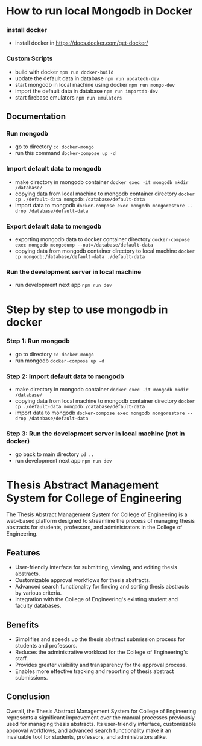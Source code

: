# How to run local Mongodb in Docker

### install docker

- install docker in https://docs.docker.com/get-docker/

### Custom Scripts

- build with docker `npm run docker-build`
- update the default data in database `npm run updatedb-dev`
- start mongodb in local machine using docker `npm run mongo-dev`
- import the default data in database `npm run importdb-dev`
- start firebase emulators `npm run emulators`

## Documentation

### Run mongodb

- go to directory `cd docker-mongo`
- run this command `docker-compose up -d`

### Import default data to mongodb

- make directory in mongodb container `docker exec -it mongodb mkdir /database/`
- copying data from local machine to mongodb container directory `docker cp ./default-data mongodb:/database/default-data`
- import data to mongodb `docker-compose exec mongodb mongorestore --drop /database/default-data`

### Export default data to mongodb

- exporting mongodb data to docker container directory `docker-compose exec mongodb mongodump --out=/database/default-data`
- copying data from mongodb container directory to local machine `docker cp mongodb:/database/default-data ./default-data`

### Run the development server in local machine

- run development next app `npm run dev`

# Step by step to use mongodb in docker

### Step 1: Run mongodb

- go to directory `cd docker-mongo`
- run mongodb `docker-compose up -d`

### Step 2: Import default data to mongodb

- make directory in mongodb container `docker exec -it mongodb mkdir /database/`
- copying data from local machine to mongodb container directory `docker cp ./default-data mongodb:/database/default-data`
- import data to mongodb `docker-compose exec mongodb mongorestore --drop /database/default-data`

### Step 3: Run the development server in local machine (not in docker)

- go back to main directory `cd ..`
- run development next app `npm run dev`

# Thesis Abstract Management System for College of Engineering

The Thesis Abstract Management System for College of Engineering is a web-based platform designed to streamline the process of managing thesis abstracts for students, professors, and administrators in the College of Engineering.

## Features

- User-friendly interface for submitting, viewing, and editing thesis abstracts.
- Customizable approval workflows for thesis abstracts.
- Advanced search functionality for finding and sorting thesis abstracts by various criteria.
- Integration with the College of Engineering's existing student and faculty databases.

## Benefits

- Simplifies and speeds up the thesis abstract submission process for students and professors.
- Reduces the administrative workload for the College of Engineering's staff.
- Provides greater visibility and transparency for the approval process.
- Enables more effective tracking and reporting of thesis abstract submissions.

## Conclusion

Overall, the Thesis Abstract Management System for College of Engineering represents a significant improvement over the manual processes previously used for managing thesis abstracts. Its user-friendly interface, customizable approval workflows, and advanced search functionality make it an invaluable tool for students, professors, and administrators alike.
